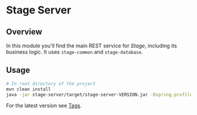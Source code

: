 # Stage Server

## Overview

In this module you'll find the main REST service for *Stage*, including its
business logic. It uses `stage-common` and `stage-database`.

## Usage

```bash
# In root directory of the project
mvn clean install
java -jar stage-server/target/stage-server-VERSION.jar -Dspring.profiles.active=dev -Dstage.db.user=USER -Dstage.db.pwd=PASSWORD
```

For the latest version see [Tags](https://github.com/ready-4-stage/stage/tags).
